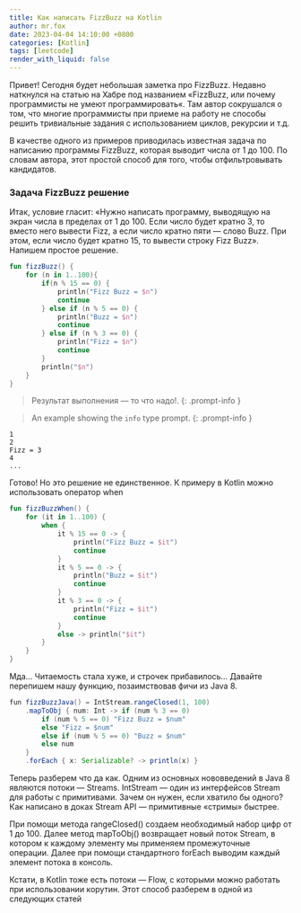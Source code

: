 ```yaml
---
title: Как написать FizzBuzz на Kotlin
author: mr.fox
date: 2023-04-04 14:10:00 +0800
categories: [Kotlin]
tags: [leetcode]
render_with_liquid: false
---
```


Привет! Сегодня будет небольшая заметка про FizzBuzz. Недавно наткнулся на статью на Хабре под названием «FizzBuzz, 
или почему программисты не умеют программировать«. Там автор сокрушался о том, что многие программисты при приеме 
на работу не способы решить тривиальные задания с использованием циклов, рекурсии и т.д.

В качестве одного из примеров приводилась известная задача по написанию программы FizzBuzz, которая выводит числа 
от 1 до 100. По словам автора, этот простой способ для того, чтобы отфильтровывать кандидатов.

### Задача FizzBuzz решение
Итак, условие гласит: «Нужно написать программу, выводящую на экран числа в пределах от 1 до 100. Если число 
будет кратно 3, то вместо него вывести Fizz, а если число кратно пяти — слово Buzz. 
При этом, если число будет кратно 15, то вывести строку Fizz Buzz». Напишем простое решение.

```kotlin
fun fizzBuzz() {
    for (n in 1..100){
        if(n % 15 == 0) {
            println("Fizz Buzz = $n")
            continue
        } else if (n % 5 == 0) {
            println("Buzz = $n")
            continue
        } else if (n % 3 == 0) {
            println("Fizz = $n")
            continue
        }
        println("$n")
    }
}
```

> Результат выполнения — то что надо!. 
{: .prompt-info } 

> An example showing the `info` type prompt.
{: .prompt-info }

```shell
1
2
Fizz = 3
4
...
```

Готово! Но это решение не единственное. К примеру в Kotlin можно использовать оператор when

```kotlin
fun fizzBuzzWhen() {
    for (it in 1..100) {
        when {
            it % 15 == 0 -> {
                println("Fizz Buzz = $it")
                continue
            }
            it % 5 == 0 -> {
                println("Buzz = $it")
                continue
            }
            it % 3 == 0 -> {
                println("Fizz = $it")
                continue
            }
            else -> println("$it")
        }
    }
}
```
Мда… Читаемость стала хуже, и строчек прибавилось… Давайте перепишем нашу функцию, позаимствовав фичи из Java 8.

```java
fun fizzBuzzJava() = IntStream.rangeClosed(1, 100)
    .mapToObj { num: Int -> if (num % 3 == 0)
        if (num % 5 == 0) "Fizz Buzz = $num"
        else "Fizz = $num"
        else if (num % 5 == 0) "Buzz = $num"
        else num
    }
    .forEach { x: Serializable? -> println(x) }
```
Теперь разберем что да как. Одним из основных нововведений в Java 8 являются потоки — Streams. 
IntStream — один из интерфейсов Stream для работы с примитивами. Зачем он нужен, если хватило бы одного? 
Как написано в доках Stream API — примитивные «стримы» быстрее.

При помощи метода rangeClosed() создаем необходимый набор цифр от 1 до 100. Далее метод mapToObj() возвращает новый поток 
Stream, в котором к каждому элементу мы применяем промежуточные операции. Далее при помощи стандартного forEach выводим 
каждый элемент потока в консоль.

Кстати, в Kotlin тоже есть потоки — Flow, с которыми можно работать при использовании корутин. 
Этот способ разберем в одной из следующих статей



